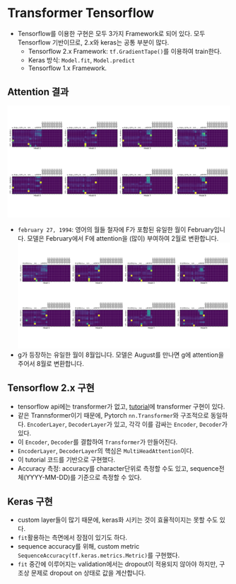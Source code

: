 # Transformer Tensorflow 
- Tensorflow를 이용한 구현은 모두 3가지 Framework로 되어 있다. 모두 Tensorflow 기반이므로, 2.x와 keras는 공통 부분이 많다.
	- Tensorflow 2.x Framework: `tf.GradientTape()`를 이용하여 train한다.
	- Keras 방식: `Model.fit`, `Model.predict`
	- Tensorflow 1.x Framework.

## Attention 결과
![transformer-attention-february](./transformer-attention-february.png)
- `february 27, 1994`: 영어의 월들 철자에 F가 포함된 유일한 월이 February입니다. 모델은 February에서 F에 attention을 (많이) 부여하여 2월로 변환합니다.
![transformer-attention-august](./transformer-attention-august.png)
- g가 등장하는 유일한 월이 8월입니다. 모델은 August를 만나면 g에 attention을 주어서 8월로 변환합니다.

## Tensorflow 2.x 구현
- tensorflow api에는 transformer가 없고, [tutorial](https://www.tensorflow.org/tutorials/text/transformer)에 transformer 구현이 있다.
- 같은 Trannsformer이기 때문에, Pytorch `nn.Transformer`와 구조적으로 동일하다. `EncoderLayer`, `DecoderLayer`가 있고, 각각 이를 감싸는 `Encoder`, `Decoder`가 있다.
- 이 `Encoder`, `Decoder`를 결합하여 `Transformer`가 만들어진다.
- `EncoderLayer`, `DecoderLayer`의 핵심은 `MultiHeadAttention`이다.
- 이 tutorial 코드를 기반으로 구현했다.
- Accuracy 측정: accuracy를 character단위로 측정할 수도 있고, sequence전체(YYYY-MM-DD)를 기준으로 측정할 수 있다.


## Keras 구현
- custom layer들이 많기 때문에, keras화 시키는 것이 효율적이지는 못할 수도 있다.
- `fit`활용하는 측면에서 장점이 있기도 하다.
- sequence accuracy를 위해, custom metric `SequenceAccuracy(tf.keras.metrics.Metric)`를 구현했다.
- `fit` 중간에 이루어지는 validation에서는 dropout이 적용되지 않아야 하지만, 구조상 문제로 dropout on 상태로 값을 계산합니다.

